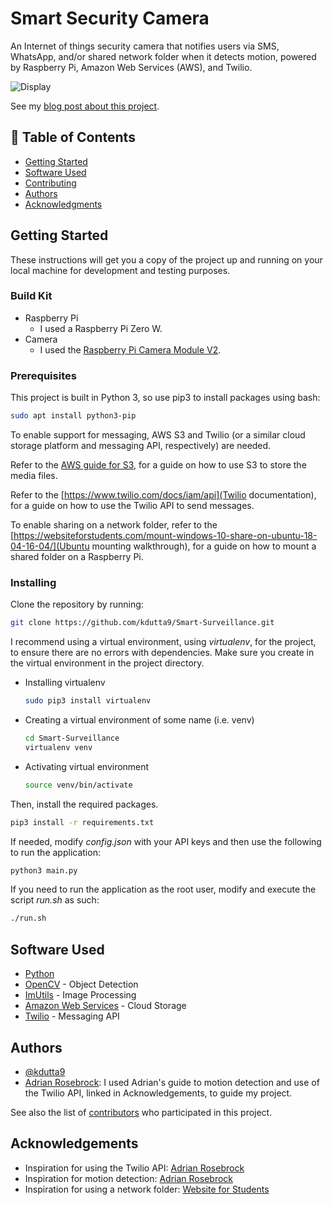 # Smart Security Camera
An Internet of things security camera that notifies users via SMS, WhatsApp, 
and/or shared network folder when it detects motion, powered by Raspberry Pi, Amazon Web Services (AWS), and Twilio.

![Display](https://i.imgur.com/o6gIMUo.png)

See my [blog post about this project](https://kdutta9.github.io/projects/2020/07/07/Smart-Surveillance/).

## 📝 Table of Contents
- [Getting Started](#getting_started)
- [Software Used](#software)
- [Contributing](./CONTRIBUTING.md)
- [Authors](#authors)
- [Acknowledgments](#acknowledgement)

## Getting Started <a name = "getting_started"></a>
These instructions will get you a copy of the project up and running on your local machine for development and testing purposes.

### Build Kit
- Raspberry Pi
	- I used a Raspberry Pi Zero W.
- Camera
	- I used the [Raspberry Pi Camera Module V2](https://www.raspberrypi.org/products/camera-module-v2/).
		
### Prerequisites
This project is built in Python 3, so use pip3 to install packages using bash:

```bash
sudo apt install python3-pip
```

To enable support for messaging, AWS S3 and Twilio (or a similar cloud storage platform and messaging API, respectively) are needed.

Refer to the [AWS guide for S3](https://docs.aws.amazon.com/AmazonS3/latest/dev/Introduction.html), for a guide on how to use S3 to store the media files.

Refer to the [https://www.twilio.com/docs/iam/api](Twilio documentation), for a guide on how to use the Twilio API to send messages.

To enable sharing on a network folder, refer to the [https://websiteforstudents.com/mount-windows-10-share-on-ubuntu-18-04-16-04/](Ubuntu mounting walkthrough), for a guide on how to mount a shared folder on a Raspberry Pi.


### Installing
Clone the repository by running:
```bash
git clone https://github.com/kdutta9/Smart-Surveillance.git
```
I recommend using a virtual environment, using <i>virtualenv</i>, for the project, to ensure there are no errors with dependencies. Make sure you create in the virtual environment in the project directory.
- Installing virtualenv
	```bash
	sudo pip3 install virtualenv
	```
- Creating a virtual environment of some name (i.e. venv)
	```bash
	cd Smart-Surveillance
	virtualenv venv
	```
- Activating virtual environment
	```bash
	source venv/bin/activate
	```

Then, install the required packages.
```bash
pip3 install -r requirements.txt
```

If needed, modify <i>config.json</i> with your API keys and then use the following to run the application:
```bash
python3 main.py
```

If you need to run the application as the root user, modify and execute the script <i>run.sh</i> as such:
```bash
./run.sh
```

## Software Used <a name = "software"></a>
- [Python](https://www.python.org/)
- [OpenCV](https://opencv.org/) - Object Detection
- [ImUtils](https://github.com/jrosebr1/imutils/) - Image Processing
- [Amazon Web Services](https://aws.amazon.com/) - Cloud Storage
- [Twilio](https://www.twilio.com/docs) - Messaging API 

## Authors <a name = "authors"></a>
- [@kdutta9](https://github.com/kdutta9)
- [Adrian Rosebrock](https://github.com/jrosebr1): I used Adrian's guide to motion detection and use of the Twilio API, linked in Acknowledgements, to guide my project.

See also the list of [contributors](https://github.com/kdutta9/Smart-Surveillance/graphs/contributors) who participated in this project.

## Acknowledgements <a name = "acknowledgement"></a>
- Inspiration for using the Twilio API: [Adrian Rosebrock](https://www.pyimagesearch.com/2019/03/25/building-a-raspberry-pi-security-camera-with-opencv/)
- Inspiration for motion detection: [Adrian Rosebrock](https://www.pyimagesearch.com/2015/06/01/home-surveillance-and-motion-detection-with-the-raspberry-pi-python-and-opencv/)
- Inspiration for using a network folder: [Website for Students](https://websiteforstudents.com/mount-windows-10-share-on-ubuntu-18-04-16-04/)
